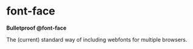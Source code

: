 font-face
=========

**Bulletproof @font-face**

The (current) standard way of including webfonts for multiple browsers.


